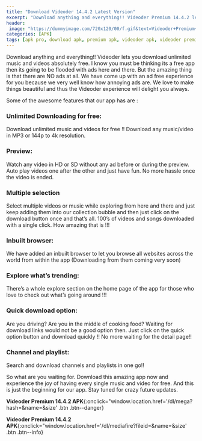 ```yaml
---
title: "Download Videoder 14.4.2 Latest Version"
excerpt: "Download anything and everything!! Videoder Premium 14.4.2 lets you download unlimited music and videos for absolutely free. Withouds annoying Ads"
header:
 image: "https://dummyimage.com/720x120/00/f.gif&text=Videoder+Premium+14.4.2"
categories: [APK]
tags: [apk pro, download apk, premium apk, videoder apk, videoder premium, videoder pro]
---
```

Download anything and everything!! Videoder lets you download unlimited music and videos absolutely free. I know you must be thinking its a free app then its going to be flooded with ads here and there. But the amazing thing is that there are NO ads at all. We have come up with an ad free experience for you because we very well know how annoying ads are. We love to make things beautiful and thus the Videoder experience will delight you always.

Some of the awesome features that our app has are :

### Unlimited Downloading for free:
Download unlimited music and videos for free !!
Download any music/video in MP3 or 144p to 4k resolution.

### Preview:
Watch any video in HD or SD without any ad before or during the preview.
Auto play videos one after the other and just have fun. No more hassle once the video is ended.

### Multiple selection
Select multiple videos or music while exploring from here and there and just keep adding them into our collection bubble and then just click on the download button once and that’s all.
100’s of videos and songs downloaded with a single click. How amazing that is !!!

### Inbuilt browser:
We have added an inbuilt browser to let you browse all websites across the world from within the app (Downloading from them coming very soon)

### Explore what’s trending:
There’s a whole explore section on the home page of the app for those who love to check out what’s going around !!!

### Quick download option:
Are you driving? Are you in the middle of cooking food? Waiting for download links would not be a good option then. Just click on the quick option button and download quickly !! No more waiting for the detail page!!

### Channel and playlist:
Search and download channels and playlists in one go!!

So what are you waiting for. Download this amazing app now and experience the joy of having every single music and video for free. And this is just the beginning for our app. Stay tuned for crazy future updates.

**Videoder Premium 14.4.2 APK**{:onclick="window.location.href='/dl/mega?hash=&name=&size' .btn .btn--danger}

**Videoder Premium 14.4.2 APK**{:onclick="window.location.href='/dl/mediafire?fileid=&name=&size' .btn .btn--info}


